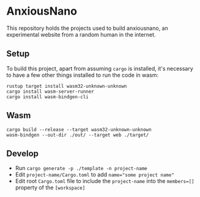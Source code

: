 # AnxiousNano

This repository holds the projects used to build anxiousnano, an experimental website from a random human in the internet.

## Setup

To build this project, apart from assuming `cargo` is installed, it's necessary to have a few other things installed to run the code in wasm:

```shell
rustup target install wasm32-unknown-unknown
cargo install wasm-server-runner
cargo install wasm-bindgen-cli
```

## Wasm

```shell
cargo build --release --target wasm32-unknown-unknown
wasm-bindgen --out-dir ./out/ --target web ./target/
```

## Develop

- Run `cargo generate -p ./template -n project-name`
- Edit `project-name/Cargo.toml` to add `name="some project name"`
- Edit root `Cargo.toml` file to include the `project-name` into the `members=[]` property of the `[workspace]`